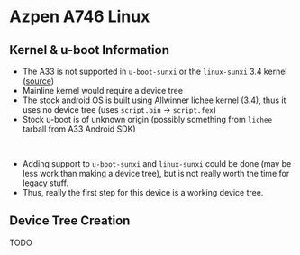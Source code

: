 # Azpen A746 Linux


## Kernel & u-boot Information

- The A33 is not supported in `u-boot-sunxi` or the `linux-sunxi` 3.4 kernel ([source](https://linux-sunxi.org/A33#Overview))
- Mainline kernel would require a device tree
- The stock android OS is built using Allwinner lichee kernel (3.4), thus it uses no device tree (uses `script.bin` -> `script.fex`)
- Stock u-boot is of unknown origin (possibly something from `lichee` tarball from A33 Android SDK)

<br />

- Adding support to `u-boot-sunxi` and `linux-sunxi` could be done (may be less work than making a device tree), but is not really worth the time for legacy stuff.
- Thus, really the first step for this device is a working device tree.



## Device Tree Creation

TODO
